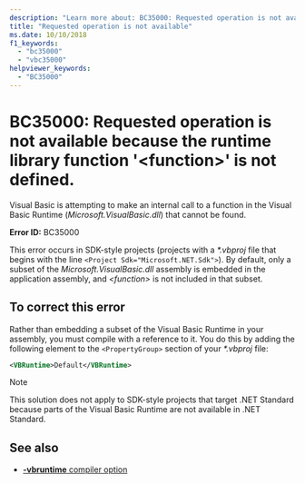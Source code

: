 ```yaml
---
description: "Learn more about: BC35000: Requested operation is not available because the runtime library function '<function>' is not defined."
title: "Requested operation is not available"
ms.date: 10/10/2018
f1_keywords:
  - "bc35000"
  - "vbc35000"
helpviewer_keywords:
  - "BC35000"
---
```


# BC35000: Requested operation is not available because the runtime library function '\<function>' is not defined.

Visual Basic is attempting to make an internal call to a function in the Visual Basic Runtime (*Microsoft.VisualBasic.dll*) that cannot be found.

**Error ID:** BC35000

This error occurs in SDK-style projects (projects with a *\*.vbproj* file that begins with the line `<Project Sdk="Microsoft.NET.Sdk">`). By default, only a subset of the *Microsoft.VisualBasic.dll* assembly is embedded in the application assembly, and *\<function>* is not included in that subset.

## To correct this error

Rather than embedding a subset of the Visual Basic Runtime in your assembly, you must compile with a reference to it. You do this by adding the following element to the `<PropertyGroup>` section of your *\*.vbproj* file:

```xml
<VBRuntime>Default</VBRuntime>
```

> [!NOTE]
> This solution does not apply to SDK-style projects that target .NET Standard because parts of the Visual Basic Runtime are not available in .NET Standard.

## See also

- [**-vbruntime** compiler option](../../reference/command-line-compiler/vbruntime.md)

